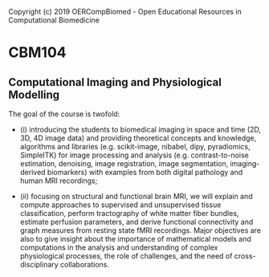 Copyright (c) 2019 OERCompBiomed - Open Educational Resources in Computational Biomedicine

# CBM104
## Computational Imaging and Physiological Modelling

The goal of the course is twofold: 

- (i) introducing the students to biomedical imaging in space and time (2D, 3D, 4D image data) and providing theoretical concepts and knowledge, algorithms and libraries (e.g. scikit-image, nibabel, dipy, pyradiomics, SimpleITK) for image processing and analysis (e.g. contrast-to-noise estimation, denoising, image registration, image segmentation, imaging-derived biomarkers) with examples from both digital pathology and human MRI recordings; 

- (ii) focusing on structural and functional brain MRI, we will explain and compute approaches to supervised and unsupervised tissue classification, perform tractography of white matter fiber bundles, estimate perfusion parameters, and derive functional connectivity and graph measures from resting state fMRI recordings. Major objectives are also to give insight about the importance of mathematical models and computations in the analysis and understanding of complex physiological processes, the role of challenges, and the need of cross-disciplinary collaborations.
